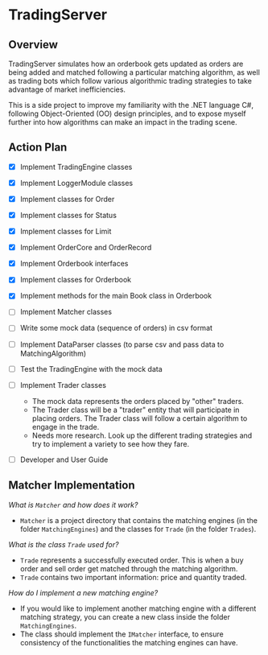 # <b>TradingServer</b>

## <b>Overview</b>
TradingServer simulates how an orderbook gets updated as orders are being added and matched following a particular matching algorithm, as well as trading bots which follow various algorithmic trading strategies to take advantage of market inefficiencies.

This is a side project to improve my familiarity with the .NET language C#, following Object-Oriented (OO) design principles, and to expose myself further into how algorithms can make an impact in the trading scene.


## <b>Action Plan</b>
- [x] Implement TradingEngine classes
- [x] Implement LoggerModule classes
- [x] Implement classes for Order 
- [x] Implement classes for Status
- [x] Implement classes for Limit
- [x] Implement OrderCore and OrderRecord
- [x] Implement Orderbook interfaces
- [x] Implement classes for Orderbook
- [x] Implement methods for the main Book class in Orderbook
- [ ] Implement Matcher classes
- [ ] Write some mock data (sequence of orders) in csv format
- [ ] Implement DataParser classes (to parse csv and pass data to MatchingAlgorithm)
- [ ] Test the TradingEngine with the mock data
- [ ] Implement Trader classes
    - The mock data represents the orders placed by "other" traders.
    - The Trader class will be a "trader" entity that will participate in placing orders. The Trader class will follow a certain algorithm to engage in the trade.
    - Needs more research. Look up the different trading strategies and try to implement a variety to see how they fare.
- [ ] Developer and User Guide


## <b>Matcher Implementation</b>
<i>What is `Matcher` and how does it work?</i>
- `Matcher` is a project directory that contains the matching engines (in the folder `MatchingEngines`) and the classes for `Trade` (in the folder `Trades`).

<i>What is the class `Trade` used for?</i>
- `Trade` represents a successfully executed order. This is when a buy order and sell order get matched through the matching algorithm.
- `Trade` contains two important information: price and quantity traded.

<i>How do I implement a new matching engine?</i>
- If you would like to implement another matching engine with a different matching strategy, you can create a new class inside the folder `MatchingEngines`. 
- The class should implement the `IMatcher` interface, to ensure consistency of the functionalities the matching engines can have.